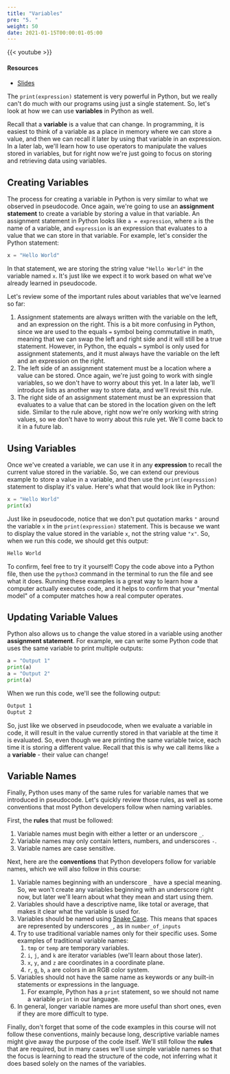 ```yaml
---
title: "Variables"
pre: "5. "
weight: 50
date: 2021-01-15T00:00:01-05:00
---
```


{{< youtube  >}}

#### Resources

* <a href="slides" target="_blank">Slides</a>

The `print(expression)` statement is very powerful in Python, but we really can't do much with our programs using just a single statement. So, let's look at how we can use **variables** in Python as well.

Recall that a **variable** is a value that can change. In programming, it is easiest to think of a variable as a place in memory where we can store a value, and then we can recall it later by using that variable in an expression. In a later lab, we'll learn how to use operators to manipulate the values stored in variables, but for right now we're just going to focus on storing and retrieving data using variables.

## Creating Variables

The process for creating a variable in Python is very similar to what we observed in pseudocode. Once again, we're going to use an **assignment statement** to create a variable by storing a value in that variable. An assignment statement in Python looks like `a = expression`, where `a` is the name of a variable, and `expression` is an expression that evaluates to a value that we can store in that variable. For example, let's consider the Python statement:

```python
x = "Hello World"
```

In that statement, we are storing the string value `"Hello World"` in the variable named `x`. It's just like we expect it to work based on what we've already learned in pseudocode. 

Let's review some of the important rules about variables that we've learned so far:

1. Assignment statements are always written with the variable on the left, and an expression on the right. This is a bit more confusing in Python, since we are used to the equals `=` symbol being commutative in math, meaning that we can swap the left and right side and it will still be a true statement. However, in Python, the equals `=` symbol is only used for assignment statements, and it must always have the variable on the left and an expression on the right. 
1. The left side of an assignment statement must be a location where a value can be stored. Once again, we're just going to work with single variables, so we don't have to worry about this yet. In a later lab, we'll introduce lists as another way to store data, and we'll revisit this rule.
1. The right side of an assignment statement must be an expression that evaluates to a value that can be stored in the location given on the left side. Similar to the rule above, right now we're only working with string values, so we don't have to worry about this rule yet. We'll come back to it in a future lab.

## Using Variables

Once we've created a variable, we can use it in any **expression** to recall the current value stored in the variable. So, we can extend our previous example to store a value in a variable, and then use the `print(expression)` statement to display it's value. Here's what that would look like in Python:

```python
x = "Hello World"
print(x)
```

Just like in pseudocode, notice that we don't put quotation marks `"` around the variable `x` in the `print(expression)` statement. This is because we want to display the value stored in the variable `x`, not the string value `"x"`. So, when we run this code, we should get this output:

```tex
Hello World
```

To confirm, feel free to try it yourself! Copy the code above into a Python file, then use the `python3` command in the terminal to run the file and see what it does. Running these examples is a great way to learn how a computer actually executes code, and it helps to confirm that your "mental model" of a computer matches how a real computer operates. 

## Updating Variable Values

Python also allows us to change the value stored in a variable using another **assignment statement**. For example, we can write some Python code that uses the same variable to print multiple outputs:

```python
a = "Output 1"
print(a)
a = "Output 2"
print(a)
```

When we run this code, we'll see the following output:

```tex
Output 1
Ouptut 2
```

So, just like we observed in pseudocode, when we evaluate a variable in code, it will result in the value currently stored in that variable at the time it is evaluated. So, even though we are printing the same variable twice, each time it is storing a different value. Recall that this is why we call items like `a` a **variable** - their value can change!

## Variable Names

Finally, Python uses many of the same rules for variable names that we introduced in pseudocode. Let's quickly review those rules, as well as some conventions that most Python developers follow when naming variables.

First, the **rules** that must be followed:

1. Variable names must begin with either a letter or an underscore `_`.
1. Variable names may only contain letters, numbers, and underscores `-`.
1. Variable names are case sensitive. 

Next, here are the **conventions** that Python developers follow for variable names, which we will also follow in this course:

1. Variable names beginning with an underscore `_` have a special meaning. So, we won't create any variables beginning with an underscore right now, but later we'll learn about what they mean and start using them.
1. Variables should have a descriptive name, like total or average, that makes it clear what the variable is used for.
1. Variables should be named using [Snake Case](https://en.wikipedia.org/wiki/Snake_case). This means that spaces are represented by underscores `_`, as in `number_of_inputs`
1. Try to use traditional variable names only for their specific uses. Some examples of traditional variable names:
    1. `tmp` or `temp` are temporary variables.
    1. `i`, `j`, and `k` are iterator variables (we'll learn about those later).
    1. `x`, `y`, and `z` are coordinates in a coordinate plane.
    1. `r`, `g`, `b`, `a` are colors in an RGB color system.
1. Variables should not have the same name as keywords or any built-in statements or expressions in the language.
    1. For example, Python has a `print` statement, so we should not name a variable `print` in our language.
1. In general, longer variable names are more useful than short ones, even if they are more difficult to type.

Finally, don't forget that some of the code examples in this course will not follow these conventions, mainly because long, descriptive variable names might give away the purpose of the code itself. We'll still follow the **rules** that are required, but in many cases we'll use simple variable names so that the focus is learning to read the structure of the code, not inferring what it does based solely on the names of the variables. 